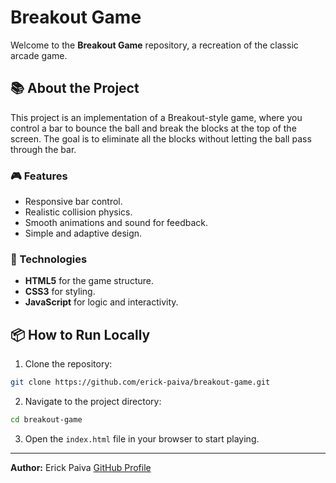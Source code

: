 # Breakout Game

Welcome to the **Breakout Game** repository, a recreation of the classic arcade game.

## 📚 About the Project

This project is an implementation of a Breakout-style game, where you control a bar to bounce the ball and break the blocks at the top of the screen. The goal is to eliminate all the blocks without letting the ball pass through the bar.

### 🎮 Features
- Responsive bar control.
- Realistic collision physics.
- Smooth animations and sound for feedback.
- Simple and adaptive design.

### 🚀 Technologies
- **HTML5** for the game structure.
- **CSS3** for styling.
- **JavaScript** for logic and interactivity.

## 📦 How to Run Locally

1. Clone the repository:
```bash
git clone https://github.com/erick-paiva/breakout-game.git
```

2. Navigate to the project directory:
```bash
cd breakout-game
```

3. Open the `index.html` file in your browser to start playing.

---

**Author:** Erick Paiva
[GitHub Profile](https://github.com/erick-paiva)

